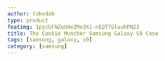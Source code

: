 ```yaml
---
author: tokodab
type: product
featimg: 1pycbFNZuU4e2Me3X1-nEQT7GluuhPN23
title: The Cookie Muncher Samsung Galaxy S9 Case
tags: [samsung, galaxy, s9]
category: [samsung]
---
```

